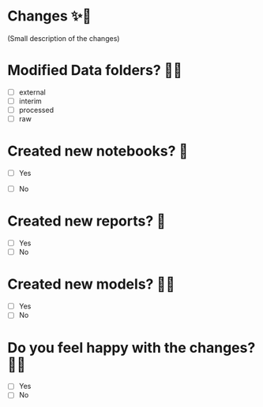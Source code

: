 # Changes ✨🌈

(Small description of the changes)

# Modified Data folders?  🐱‍💻
- [ ] external
- [ ] interim
- [ ] processed
- [ ] raw

# Created new notebooks? 🦦
- [ ] Yes
- [ ] No


# Created new reports? 📜
- [ ] Yes
- [ ] No

# Created new models? 🐴🐎
- [ ] Yes
- [ ] No

# Do you feel happy with the changes? 🐱‍💻
- [ ] Yes
- [ ] No